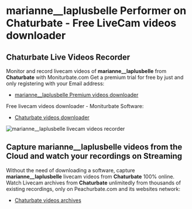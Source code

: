 # marianne__laplusbelle Performer on Chaturbate - Free LiveCam videos downloader

## Chaturbate Live Videos Recorder

Monitor and record livecam videos of **marianne__laplusbelle** from **Chaturbate** with Moniturbate.com
Get a premium trial for free by just and only registering with your Email address:
* [marianne__laplusbelle Premium videos downloader](https://moniturbate.com/request-demo-licence-key.html)

Free livecam videos downloader - Moniturbate Software:
* [Chaturbate videos downloader](https://moniturbate.com/moniturbate-download-software.html)

![marianne__laplusbelle livecam videos recorder](https://peachurnet.com/templates/moniturbate-software.png)


## Capture marianne__laplusbelle videos from the Cloud and watch your recordings on Streaming

Without the need of downloading a software, capture **marianne__laplusbelle** livecam videos from **Chaturbate** 100% online.
Watch Livecam archives from **Chaturbate** unlimitedly from thousands of existing recordings, only on Peachurbate.com and its websites network:
* [Chaturbate videos archives](https://peachurnet.com/)